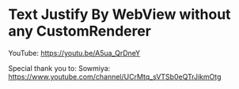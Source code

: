 # Text Justify By WebView without any CustomRenderer

YouTube: https://youtu.be/A5ua_QrDneY

Special thank you to:
Sowmiya: https://www.youtube.com/channel/UCrMtq_sVTSb0eQTrJikmOtg
